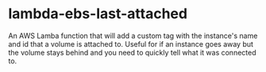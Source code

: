# lambda-ebs-last-attached
An AWS Lamba function that will add a custom tag with the instance's name and id that a volume is attached to. Useful for if an instance goes away but the volume stays behind and you need to quickly tell what it was connected to.
